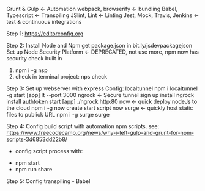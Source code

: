 Grunt & Gulp <- Automation
webpack, browserify <- bundling
Babel, Typescript <- Transpiling
JSlint, Lint <- Linting
Jest, Mock, Travis, Jenkins <- test & continuous integrations

Step 1:
https://editorconfig.org

Step 2:
Install Node and Npm
get package.json in bit.ly/jsdevpackagejson
Set up Node Security Platform <- DEPRECATED, not use more, npm now has security check built in
  1) npm i -g nsp
  2) check in terminal project: nps check

Step 3:
Set up webserver with express
Config: localtunnel
  npm i localtunnel -g
  start [app]
  lt --port 3000
ngrock <- Secure tunnel
  sign up
  install ngrock
  install authtoken
  start [app]
  ./ngrock http:80
now <- quick deploy nodeJs to the cloud
  npm i -g now
  create start script
  now
surge <- quickly host static files to publick URL
  npm i -g surge
  surge

Step 4: Config build script with automation npm scripts.
 see: https://www.freecodecamp.org/news/why-i-left-gulp-and-grunt-for-npm-scripts-3d6853dd22b8/
 * config script process with:
  - npm start
  - npm run share

Step 5: Config transpiling - Babel
